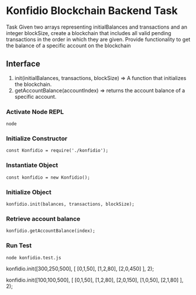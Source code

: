 # Konfidio Blockchain Backend Task

Task
Given two arrays representing initialBalances and transactions and an integer blockSize, create a blockchain that includes all valid pending transactions in the order
in which they are given. Provide functionality to get the balance of a specific account on the blockchain

## Interface
1. init(initialBalances, transactions, blockSize) => A function that initializes the blockchain.
2. getAccountBalance(accountIndex) => returns the account balance of a specific account.

### Activate Node REPL
```
node
```

### Initialize Constructor
```
const Konfidio = require('./konfidio');
```

### Instantiate Object
```
const konfidio = new Konfidio();
```

### Initialize Object
```
konfidio.init(balances, transactions, blockSize);
```

### Retrieve account balance
```
konfidio.getAccountBalance(index);
```

### Run Test
```
node konfidio.test.js
```

konfidio.init([300,250,500], [ [0,1,50], [1,2,80], [2,0,450] ], 2);

konfidio.init([100,100,500], [ [0,1,50], [1,2,80], [2,0,150], [1,0,50], [2,1,80] ], 2);